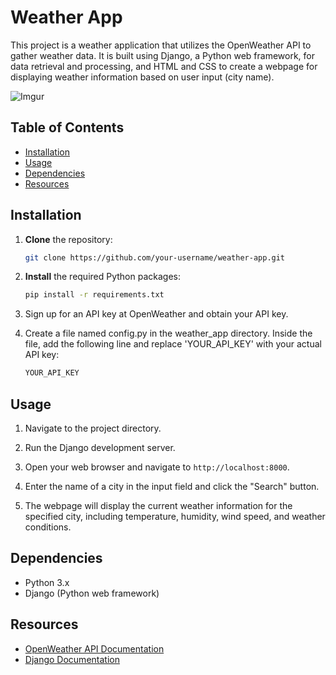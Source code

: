 # Weather App

This project is a weather application that utilizes the OpenWeather API to gather weather data. It is built using Django, a Python web framework, for data retrieval and processing, and HTML and CSS to create a webpage for displaying weather information based on user input (city name).

![Imgur](https://i.imgur.com/mdWfoEa.png)

## Table of Contents
- [Installation](#installation)
- [Usage](#usage)
- [Dependencies](#dependencies)
- [Resources](#resources)

## Installation

1. **Clone** the repository:

    ```bash
    git clone https://github.com/your-username/weather-app.git
    ```
2. **Install** the required Python packages:

    ```bash
    pip install -r requirements.txt
    ```

3. Sign up for an API key at OpenWeather and obtain your API key.

4. Create a file named config.py in the weather_app directory. Inside the file, add the following line and replace 'YOUR_API_KEY' with your actual API key:
    ```python
    YOUR_API_KEY
    ```


## Usage

1. Navigate to the project directory.

2. Run the Django development server.
   
3. Open your web browser and navigate to `http://localhost:8000`.

4. Enter the name of a city in the input field and click the "Search" button.

5. The webpage will display the current weather information for the specified city, including temperature, humidity, wind speed, and weather conditions.

## Dependencies

- Python 3.x
- Django (Python web framework)

## Resources

- [OpenWeather API Documentation](https://openweathermap.org/api)
- [Django Documentation](https://docs.djangoproject.com/)
